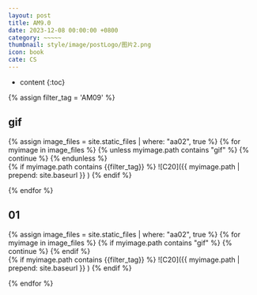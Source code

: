 ```yaml
---
layout: post
title: AM9.0
date: 2023-12-08 00:00:00 +0800
category: ~~~~~
thumbnail: style/image/postLogo/图片2.png
icon: book
cate: CS
---
```



* content
{:toc}


{% assign filter_tag = 'AM09' %}

## gif


{% assign image_files = site.static_files | where: "aa02", true %}
{% for myimage in image_files    %}
{% unless myimage.path contains "gif"   %}     {% continue %}     {% endunless %}  
{% if myimage.path contains {{filter_tag}}   %}   ![C20]({{ myimage.path | prepend: site.baseurl }} )   {% endif %}      

{% endfor %}


## 01



{% assign image_files = site.static_files | where: "aa02", true %}
{% for myimage in image_files    %}
{% if myimage.path contains "gif"   %}     {% continue %}     {% endif %}  
{% if myimage.path contains {{filter_tag}}   %}   ![C20]({{ myimage.path | prepend: site.baseurl }} )   {% endif %}    

{% endfor %}


